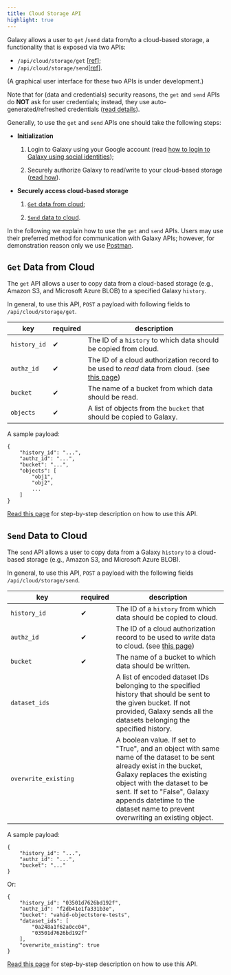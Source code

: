 ```yaml
---
title: Cloud Storage API
highlight: true
---
```


Galaxy allows a user to `get` /`send` data from/to a cloud-based storage, a functionality that is exposed via 
two APIs:
- `/api/cloud/storage/get` [[ref](https://docs.galaxyproject.org/en/latest/lib/galaxy.webapps.galaxy.api.html?highlight=cloud#galaxy.webapps.galaxy.api.cloud.CloudController.get)];
- `/api/cloud/storage/send`[[ref](https://docs.galaxyproject.org/en/latest/lib/galaxy.webapps.galaxy.api.html?highlight=cloud#galaxy.webapps.galaxy.api.cloud.CloudController.send)].

(A graphical user interface for these two APIs is under development.)


Note that for (data and credentials) security reasons, the `get` and `send` APIs do **NOT** ask for user credentials;
instead, they use auto-generated/refreshed credentials ([read details](/src/authnz/cloud/index.md)).


Generally, to use the `get` and `send` APIs one should take the following steps:

* **Initialization**

    1. Login to Galaxy using your Google account (read 
    [how to login to Galaxy using social identities](/src/authnz/config/oidc/index.md));

    2. Securely authorize Galaxy to read/write to your cloud-based storage ([read how](/src/authnz/cloud/index.md)).
    
* **Securely access cloud-based storage**

    1. [`Get` data from cloud](#get-data-from-cloud);
    
    2. [`Send` data to cloud](#send-data-to-cloud).
    

In the following we explain how to use the `get` and `send` APIs. Users may use their preferred method for 
communication with Galaxy APIs; however, for demonstration reason only we use [Postman](https://www.getpostman.com).


## `Get` Data from Cloud 

The `get` API allows a user to copy data from a cloud-based storage (e.g., Amazon S3, and Microsoft Azure BLOB)
to a specified Galaxy `history`. 


In general, to use this API, `POST` a payload with following fields to `/api/cloud/storage/get`.


| key          | required | description |
|--------------|----------|-------------|
| `history_id` | ✔        | The ID of a `history` to which data should be copied from cloud. |
| `authz_id`   | ✔        | The ID of a cloud authorization record to be used to _read_ data from cloud. (see [this page](/src/authnz/cloud/index.md))|
| `bucket`     | ✔        | The name of a bucket from which data should be read. |
| `objects`    | ✔        | A list of objects from the `bucket` that should be copied to Galaxy. |


A sample payload:

    {
        "history_id": "...",
        "authz_id": "...",
        "bucket": "...",
        "objects": [
            "obj1",
            "obj2",
            ...
        ]
    }

[Read this page](/src/cloud/storage/get_step_by_step/index.md) for step-by-step description on how to use this API.
    

## `Send` Data to Cloud

The `send` API allows a user to copy data from a Galaxy `history` to a cloud-based storage (e.g., Amazon S3, and 
Microsoft Azure BLOB).

In general, to use this API, `POST` a payload with the following fields `/api/cloud/storage/send`.


| key                  | required | description |
|----------------------|----------|-------------|
| `history_id`         | ✔        | The ID of a `history` from which data should be copied to cloud.|
| `authz_id`           | ✔        | The ID of a cloud authorization record to be used to _write_ data to cloud. (see [this page](/src/authnz/cloud/index.md))            |
| `bucket`             | ✔        | The name of a bucket to which data should be written.|
| `dataset_ids`        |          | A list of encoded dataset IDs belonging to the specified history that should be sent to the given bucket. If not provided, Galaxy sends all the datasets belonging the specified history.|
| `overwrite_existing` |          | A boolean value. If set to "True", and an object with same name of the dataset to be sent already exist in the bucket, Galaxy replaces the existing object with the dataset to be sent. If set to "False", Galaxy appends datetime to the dataset name to prevent overwriting an existing object.            |

A sample payload:

    {
        "history_id": "...",
        "authz_id": "...",
        "bucket": "..."
    }
    
Or:

    {
        "history_id": "03501d7626bd192f",
        "authz_id": "f2db41e1fa331b3e",
        "bucket": "vahid-objectstore-tests",
        "dataset_ids": [
            "0a248a1f62a0cc04",
            "03501d7626bd192f"
        ],
        "overwrite_existing": true
    }


[Read this page](/src/cloud/storage/send_step_by_step/index.md) for step-by-step description on how to use this API.

